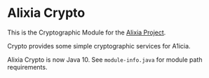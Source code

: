 # Alixia Crypto

This is the Cryptographic Module for the [Alixia Project](https://github.com/markhull/Alixia).

Crypto provides some simple cryptographic services for A1icia.

Alixia Crypto is now Java 10. See `module-info.java` for module path requirements.

